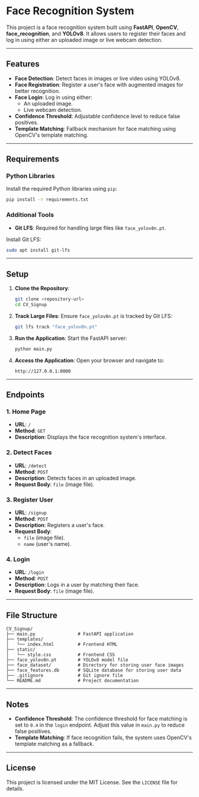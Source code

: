 # Face Recognition System

This project is a face recognition system built using **FastAPI**, **OpenCV**, **face_recognition**, and **YOLOv8**. It allows users to register their faces and log in using either an uploaded image or live webcam detection.

---

## Features

- **Face Detection**: Detect faces in images or live video using YOLOv8.
- **Face Registration**: Register a user's face with augmented images for better recognition.
- **Face Login**: Log in using either:
  - An uploaded image.
  - Live webcam detection.
- **Confidence Threshold**: Adjustable confidence level to reduce false positives.
- **Template Matching**: Fallback mechanism for face matching using OpenCV's template matching.

---

## Requirements

### Python Libraries
Install the required Python libraries using `pip`:

```bash
pip install -r requirements.txt
```

### Additional Tools
- **Git LFS**: Required for handling large files like `face_yolov8n.pt`.

Install Git LFS:

```bash
sudo apt install git-lfs
```

---

## Setup

1. **Clone the Repository**:
   ```bash
   git clone <repository-url>
   cd CV_Signup
   ```

2. **Track Large Files**:
   Ensure `face_yolov8n.pt` is tracked by Git LFS:
   ```bash
   git lfs track "face_yolov8n.pt"
   ```

3. **Run the Application**:
   Start the FastAPI server:
   ```bash
   python main.py
   ```

4. **Access the Application**:
   Open your browser and navigate to:
   ```
   http://127.0.0.1:8000
   ```

---

## Endpoints

### 1. **Home Page**
- **URL**: `/`
- **Method**: `GET`
- **Description**: Displays the face recognition system's interface.

### 2. **Detect Faces**
- **URL**: `/detect`
- **Method**: `POST`
- **Description**: Detects faces in an uploaded image.
- **Request Body**: `file` (image file).

### 3. **Register User**
- **URL**: `/signup`
- **Method**: `POST`
- **Description**: Registers a user's face.
- **Request Body**:
  - `file` (image file).
  - `name` (user's name).

### 4. **Login**
- **URL**: `/login`
- **Method**: `POST`
- **Description**: Logs in a user by matching their face.
- **Request Body**: `file` (image file).

---

## File Structure

```
CV_Signup/
├── main.py                # FastAPI application
├── templates/
│   └── index.html         # Frontend HTML
├── static/
│   └── style.css          # Frontend CSS
├── face_yolov8n.pt        # YOLOv8 model file
├── face_dataset/          # Directory for storing user face images
├── face_features.db       # SQLite database for storing user data
├── .gitignore             # Git ignore file
└── README.md              # Project documentation
```

---

## Notes

- **Confidence Threshold**: The confidence threshold for face matching is set to `0.4` in the `login` endpoint. Adjust this value in `main.py` to reduce false positives.
- **Template Matching**: If face recognition fails, the system uses OpenCV's template matching as a fallback.

---

## License

This project is licensed under the MIT License. See the `LICENSE` file for details.
